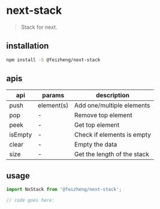 # next-stack
> Stack for next.

## installation
```bash
npm install -S @feizheng/next-stack
```

## apis
| api     | params     | description                 |
| ------- | ---------- | --------------------------- |
| push    | element(s) | Add one/multiple elements   |
| pop     | -          | Remove top element          |
| peek    | -          | Get top element             |
| isEmpty | -          | Check if elements is empty  |
| clear   | -          | Empty the data              |
| size    | -          | Get the length of the stack |

## usage
```js
import NxStack from '@feizheng/next-stack';

// code goes here:
```
